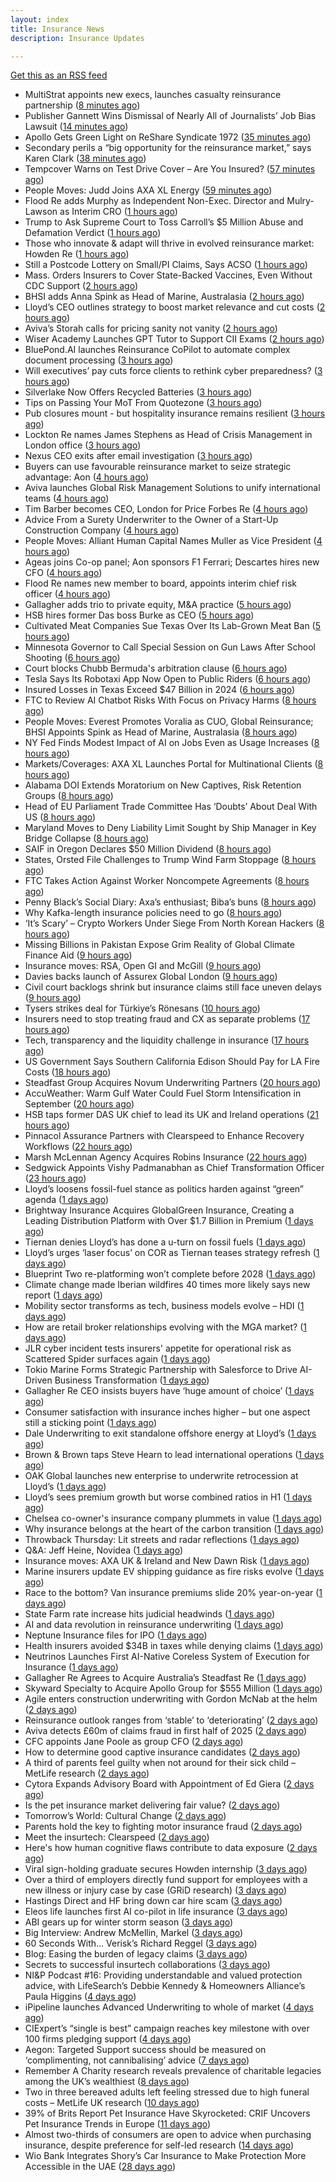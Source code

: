 ```yaml
---
layout: index
title: Insurance News
description: Insurance Updates

---
```


[Get this as an RSS feed](/insurance.rss)

<!-- news_marker starts -->
- MultiStrat appoints new execs, launches casualty reinsurance partnership ([8 minutes ago](https://www.reinsurancene.ws/multistrat-appoints-new-execs-launches-casualty-reinsurance-partnership/))
- Publisher Gannett Wins Dismissal of Nearly All of Journalists’ Job Bias Lawsuit ([14 minutes ago](https://www.insurancejournal.com/news/national/2025/09/05/838115.htm))
- Apollo Gets Green Light on ReShare Syndicate 1972 ([35 minutes ago](https://insurance-edge.net/2025/09/05/apollo-gets-green-light-on-reshare-syndicate-1972/))
- Secondary perils a “big opportunity for the reinsurance market,” says Karen Clark ([38 minutes ago](https://www.reinsurancene.ws/secondary-perils-a-big-opportunity-for-the-reinsurance-market-says-karen-clark/))
- Tempcover Warns on Test Drive Cover – Are You Insured? ([57 minutes ago](https://insurance-edge.net/2025/09/05/tempcover-warns-on-test-drive-cover-are-you-insured/))
- People Moves: Judd Joins AXA XL Energy ([59 minutes ago](https://www.insurancejournal.com/news/east/2025/09/05/837044.htm))
- Flood Re adds Murphy as Independent Non-Exec. Director and Mulry-Lawson as Interim CRO ([1 hours ago](https://www.reinsurancene.ws/flood-re-adds-murphy-as-independent-non-exec-director-and-mulry-lawson-as-interim-cro/))
- Trump to Ask Supreme Court to Toss Carroll’s $5 Million Abuse and Defamation Verdict ([1 hours ago](https://www.insurancejournal.com/news/east/2025/09/05/838108.htm))
- Those who innovate & adapt will thrive in evolved reinsurance market: Howden Re ([1 hours ago](https://www.reinsurancene.ws/those-who-innovate-adapt-will-thrive-in-evolved-reinsurance-market-howden-re/))
- Still a Postcode Lottery on Small/PI Claims, Says ACSO ([1 hours ago](https://insurance-edge.net/2025/09/05/still-a-postcode-lottery-on-small-pi-claims-says-acso/))
- Mass. Orders Insurers to Cover State-Backed Vaccines, Even Without CDC Support ([2 hours ago](https://www.insurancejournal.com/news/east/2025/09/05/838104.htm))
- BHSI adds Anna Spink as Head of Marine, Australasia ([2 hours ago](https://www.reinsurancene.ws/bhsi-adds-anna-spink-as-head-of-marine-australasia/))
- Lloyd’s CEO outlines strategy to boost market relevance and cut costs ([2 hours ago](https://www.reinsurancene.ws/lloyds-ceo-outlines-strategy-to-boost-market-relevance-and-cut-costs/))
- Aviva’s Storah calls for pricing sanity not vanity ([2 hours ago](https://www.postonline.co.uk/news/7958958/aviva%E2%80%99s-storah-calls-for-pricing-sanity-not-vanity))
- Wiser Academy Launches GPT Tutor to Support CII Exams ([2 hours ago](https://insurance-edge.net/2025/09/05/wiser-academy-launches-gpt-tutor-to-support-cii-exams/))
- BluePond.AI launches Reinsurance CoPilot to automate complex document processing ([3 hours ago](https://www.reinsurancene.ws/bluepond-ai-launches-reinsurance-copilot-to-automate-complex-document-processing/))
- Will executives’ pay cuts force clients to rethink cyber preparedness? ([3 hours ago](https://www.insurancebusinessmag.com/uk/news/cyber/will-executives-pay-cuts-force-clients-to-rethink-cyber-preparedness-548661.aspx))
- Silverlake Now Offers Recycled Batteries ([3 hours ago](https://insurance-edge.net/2025/09/05/silverlake-now-offers-recycled-batteries/))
- Tips on Passing Your MoT From Quotezone ([3 hours ago](https://insurance-edge.net/2025/09/05/tips-on-passing-your-mot-from-quotezone/))
- Pub closures mount - but hospitality insurance remains resilient ([3 hours ago](https://www.insurancebusinessmag.com/uk/news/hospitality/pub-closures-mount--but-hospitality-insurance-remains-resilient-548636.aspx))
- Lockton Re names James Stephens as Head of Crisis Management in London office ([3 hours ago](https://www.reinsurancene.ws/lockton-re-names-james-stephens-as-head-of-crisis-management-in-london-office/))
- Nexus CEO exits after email investigation ([3 hours ago](https://www.postonline.co.uk/commercial/7958965/nexus-ceo-exits-after-email-investigation))
- Buyers can use favourable reinsurance market to seize strategic advantage: Aon ([4 hours ago](https://www.reinsurancene.ws/buyers-can-use-favourable-reinsurance-market-to-seize-strategic-advantage-aon/))
- Aviva launches Global Risk Management Solutions to unify international teams ([4 hours ago](https://www.insurancebusinessmag.com/uk/news/breaking-news/aviva-launches-global-risk-management-solutions-to-unify-international-teams-548625.aspx))
- Tim Barber becomes CEO, London for Price Forbes Re ([4 hours ago](https://www.reinsurancene.ws/tim-barber-becomes-ceo-london-for-price-forbes-re/))
- Advice From a Surety Underwriter to the Owner of a Start-Up Construction Company ([4 hours ago](https://www.insurancejournal.com/blogs/old-republic-surety/2025/09/05/830862.htm))
- People Moves: Alliant Human Capital Names Muller as Vice President ([4 hours ago](https://www.insurancejournal.com/news/midwest/2025/09/05/837798.htm))
- Ageas joins Co-op panel; Aon sponsors F1 Ferrari; Descartes hires new CFO ([4 hours ago](https://www.postonline.co.uk/news/7958952/ageas-joins-co-op-panel-aon-sponsors-f1-ferrari-descartes-hires-new-cfo))
- Flood Re names new member to board, appoints interim chief risk officer ([4 hours ago](https://www.insurancebusinessmag.com/uk/news/breaking-news/flood-re-names-new-member-to-board-appoints-interim-chief-risk-officer-548616.aspx))
- Gallagher adds trio to private equity, M&A practice ([5 hours ago](https://www.insurancebusinessmag.com/uk/news/breaking-news/gallagher-adds-trio-to-private-equity-manda-practice-548613.aspx))
- HSB hires former Das boss Burke as CEO ([5 hours ago](https://www.postonline.co.uk/news/7958961/hsb-hires-former-das-boss-burke-as-ceo))
- Cultivated Meat Companies Sue Texas Over Its Lab-Grown Meat Ban ([5 hours ago](https://www.insurancejournal.com/news/southcentral/2025/09/05/837804.htm))
- Minnesota Governor to Call Special Session on Gun Laws After School Shooting ([6 hours ago](https://www.insurancejournal.com/news/midwest/2025/09/05/838077.htm))
- Court blocks Chubb Bermuda's arbitration clause ([6 hours ago](https://www.insurancebusinessmag.com/uk/news/breaking-news/court-blocks-chubb-bermudas-arbitration-clause-548598.aspx))
- Tesla Says Its Robotaxi App Now Open to Public Riders ([6 hours ago](https://www.insurancejournal.com/news/southcentral/2025/09/05/837907.htm))
- Insured Losses in Texas Exceed $47 Billion in 2024 ([6 hours ago](https://www.insurancejournal.com/news/southcentral/2025/09/05/837979.htm))
- FTC to Review AI Chatbot Risks With Focus on Privacy Harms ([8 hours ago](https://www.insurancejournal.com/news/national/2025/09/05/837985.htm))
- People Moves: Everest Promotes Voralia as CUO, Global Reinsurance; BHSI Appoints Spink as Head of Marine, Australasia ([8 hours ago](https://www.insurancejournal.com/news/international/2025/09/05/838089.htm))
- NY Fed Finds Modest Impact of AI on Jobs Even as Usage Increases ([8 hours ago](https://www.insurancejournal.com/news/national/2025/09/05/837974.htm))
- Markets/Coverages: AXA XL Launches Portal for Multinational Clients ([8 hours ago](https://www.insurancejournal.com/news/international/2025/09/05/838093.htm))
- Alabama DOI Extends Moratorium on New Captives, Risk Retention Groups ([8 hours ago](https://www.insurancejournal.com/news/southeast/2025/09/05/837891.htm))
- Head of EU Parliament Trade Committee Has ‘Doubts’ About Deal With US ([8 hours ago](https://www.insurancejournal.com/news/international/2025/09/05/837999.htm))
- Maryland Moves to Deny Liability Limit Sought by Ship Manager in Key Bridge Collapse ([8 hours ago](https://www.insurancejournal.com/news/east/2025/09/05/837870.htm))
- SAIF in Oregon Declares $50 Million Dividend ([8 hours ago](https://www.insurancejournal.com/news/west/2025/09/05/837792.htm))
- States, Orsted File Challenges to Trump Wind Farm Stoppage ([8 hours ago](https://www.insurancejournal.com/news/east/2025/09/05/837954.htm))
- FTC Takes Action Against Worker Noncompete Agreements ([8 hours ago](https://www.insurancejournal.com/news/national/2025/09/05/838042.htm))
- Penny Black’s Social Diary: Axa’s enthusiast; Biba’s buns ([8 hours ago](https://www.postonline.co.uk/people/7958297/penny-black%E2%80%99s-social-diary-axa%E2%80%99s-enthusiast-biba%E2%80%99s-buns))
- Why Kafka-length insurance policies need to go ([8 hours ago](https://www.postonline.co.uk/regulation/7958932/why-kafka-length-insurance-policies-need-to-go))
- ‘It’s Scary’ – Crypto Workers Under Siege From North Korean Hackers ([8 hours ago](https://www.insurancejournal.com/news/international/2025/09/05/837989.htm))
- Missing Billions in Pakistan Expose Grim Reality of Global Climate Finance Aid ([9 hours ago](https://www.insurancejournal.com/news/international/2025/09/05/837993.htm))
- Insurance moves: RSA, Open GI and McGill ([9 hours ago](https://www.insurancebusinessmag.com/uk/news/breaking-news/insurance-moves-rsa-open-gi-and-mcgill-548562.aspx))
- Davies backs launch of Assurex Global London ([9 hours ago](https://www.insurancebusinessmag.com/uk/news/breaking-news/davies-backs-launch-of-assurex-global-london-548560.aspx))
- Civil court backlogs shrink but insurance claims still face uneven delays ([9 hours ago](https://www.insurancebusinessmag.com/uk/news/legal-insights/civil-court-backlogs-shrink-but-insurance-claims-still-face-uneven-delays-548558.aspx))
- Tysers strikes deal for Türkiye’s Rönesans ([10 hours ago](https://www.insurancebusinessmag.com/uk/news/breaking-news/tysers-strikes-deal-for-turkiyes-ronesans-548557.aspx))
- Insurers need to stop treating fraud and CX as separate problems ([17 hours ago](https://www.dig-in.com/opinion/insurers-to-stop-treating-fraud-and-cx-as-separate-problems))
- Tech, transparency and the liquidity challenge in insurance ([17 hours ago](https://www.dig-in.com/opinion/tech-transparency-and-liquidity-challenge-in-insurance))
- US Government Says Southern California Edison Should Pay for LA Fire Costs ([18 hours ago](https://www.insurancejournal.com/news/west/2025/09/04/837972.htm))
- Steadfast Group Acquires Novum Underwriting Partners ([20 hours ago](https://www.insurancejournal.com/news/midwest/2025/09/04/837942.htm))
- AccuWeather: Warm Gulf Water Could Fuel Storm Intensification in September ([20 hours ago](https://www.insurancejournal.com/news/southcentral/2025/09/04/837939.htm))
- HSB taps former DAS UK chief to lead its UK and Ireland operations ([21 hours ago](https://www.insurancebusinessmag.com/uk/news/breaking-news/hsb-taps-former-das-uk-chief-to-lead-its-uk-and-ireland-operations-548501.aspx))
- Pinnacol Assurance Partners with Clearspeed to Enhance Recovery Workflows ([22 hours ago](https://www.insurtechinsights.com/pinnacol-assurance-partners-with-clearspeed-to-enhance-recovery-workflows/))
- Marsh McLennan Agency Acquires Robins Insurance ([22 hours ago](https://www.insurtechinsights.com/marsh-mclennan-agency-acquires-robins-insurance/))
- Sedgwick Appoints Vishy Padmanabhan as Chief Transformation Officer ([23 hours ago](https://www.insurtechinsights.com/sedgwick-appoints-vishy-padmanabhan-as-chief-transformation-officer/))
- Lloyd’s loosens fossil-fuel stance as politics harden against “green” agenda ([1 days ago](https://www.insurancebusinessmag.com/uk/news/breaking-news/lloyds-loosens-fossilfuel-stance-as-politics-harden-against-green-agenda-548479.aspx))
- Brightway Insurance Acquires GlobalGreen Insurance, Creating a Leading Distribution Platform with Over $1.7 Billion in Premium ([1 days ago](https://www.insurtechinsights.com/brightway-insurance-acquires-globalgreen-insurance-creating-a-leading-distribution-platform-with-over-1-7-billion-in-premium/))
- Tiernan denies Lloyd’s has done a u-turn on fossil fuels ([1 days ago](https://www.postonline.co.uk/lloyd%E2%80%99slondon/7958955/tiernan-denies-lloyd%E2%80%99s-has-done-a-u-turn-on-fossil-fuels))
- Lloyd’s urges ‘laser focus’ on COR as Tiernan teases strategy refresh ([1 days ago](https://www.postonline.co.uk/lloyd%E2%80%99slondon/7958954/lloyd%E2%80%99s-urges-%E2%80%98laser-focus%E2%80%99-on-cor-as-tiernan-teases-strategy-refresh))
- Blueprint Two re-platforming won’t complete before 2028 ([1 days ago](https://www.postonline.co.uk/lloyd%E2%80%99slondon/7958953/blueprint-two-re-platforming-won%E2%80%99t-complete-before-2028))
- Climate change made Iberian wildfires 40 times more likely says new report ([1 days ago](https://www.insurancebusinessmag.com/uk/news/catastrophe/climate-change-made-iberian-wildfires-40-times-more-likely-says-new-report-548466.aspx))
- Mobility sector transforms as tech, business models evolve – HDI ([1 days ago](https://www.insurancebusinessmag.com/uk/news/auto-motor/mobility-sector-transforms-as-tech-business-models-evolve--hdi-548437.aspx))
- How are retail broker relationships evolving with the MGA market? ([1 days ago](https://www.insurancebusinessmag.com/uk/tv/how-are-retail-broker-relationships-evolving-with-the-mga-market-548433.aspx))
- JLR cyber incident tests insurers' appetite for operational risk as Scattered Spider surfaces again ([1 days ago](https://www.insurancebusinessmag.com/uk/news/cyber/jlr-cyber-incident-tests-insurers-appetite-for-operational-risk-as-scattered-spider-surfaces-again-548432.aspx))
- Tokio Marine Forms Strategic Partnership with Salesforce to Drive AI-Driven Business Transformation ([1 days ago](https://www.insurtechinsights.com/tokio-marine-forms-strategic-partnership-with-salesforce-to-drive-ai-driven-business-transformation/))
- Gallagher Re CEO insists buyers have ‘huge amount of choice’ ([1 days ago](https://www.postonline.co.uk/reinsurance/7958947/gallagher-re-ceo-insists-buyers-have-%E2%80%98huge-amount-of-choice%E2%80%99))
- Consumer satisfaction with insurance inches higher – but one aspect still a sticking point ([1 days ago](https://www.insurancebusinessmag.com/uk/news/breaking-news/consumer-satisfaction-with-insurance-inches-higher--but-one-aspect-still-a-sticking-point-548416.aspx))
- Dale Underwriting to exit standalone offshore energy at Lloyd’s ([1 days ago](https://www.insurancebusinessmag.com/uk/news/breaking-news/dale-underwriting-to-exit-standalone-offshore-energy-at-lloyds-548413.aspx))
- Brown & Brown taps Steve Hearn to lead international operations ([1 days ago](https://www.insurancebusinessmag.com/uk/news/breaking-news/brown-and-brown-taps-steve-hearn-to-lead-international-operations-548410.aspx))
- OAK Global launches new enterprise to underwrite retrocession at Lloyd’s ([1 days ago](https://www.insurancebusinessmag.com/uk/news/property-insurance/oak-global-launches-new-enterprise-to-underwrite-retrocession-at-lloyds-548406.aspx))
- Lloyd’s sees premium growth but worse combined ratios in H1 ([1 days ago](https://www.insurancebusinessmag.com/uk/news/breaking-news/lloyds-sees-premium-growth-but-worse-combined-ratios-in-h1-548394.aspx))
- Chelsea co-owner's insurance company plummets in value ([1 days ago](https://www.insurancebusinessmag.com/uk/news/breaking-news/chelsea-coowners-insurance-company-plummets-in-value-548361.aspx))
- Why insurance belongs at the heart of the carbon transition ([1 days ago](https://www.postonline.co.uk/commercial/7958927/why-insurance-belongs-at-the-heart-of-the-carbon-transition))
- Throwback Thursday: Lit streets and radar reflections ([1 days ago](https://www.postonline.co.uk/personal/7956764/throwback-thursday-lit-streets-and-radar-reflections))
- Q&A: Jeff Heine, Novidea ([1 days ago](https://www.postonline.co.uk/technology/7957699/qa-jeff-heine-novidea))
- Insurance moves: AXA UK & Ireland and New Dawn Risk ([1 days ago](https://www.insurancebusinessmag.com/uk/news/breaking-news/insurance-moves-axa-uk-and-ireland-and-new-dawn-risk-548375.aspx))
- Marine insurers update EV shipping guidance as fire risks evolve ([1 days ago](https://www.insurancebusinessmag.com/uk/news/marine/marine-insurers-update-ev-shipping-guidance-as-fire-risks-evolve-548373.aspx))
- Race to the bottom? Van insurance premiums slide 20% year-on-year ([1 days ago](https://www.insurancebusinessmag.com/uk/news/auto-motor/race-to-the-bottom-van-insurance-premiums-slide-20-yearonyear-548371.aspx))
- State Farm rate increase hits judicial headwinds ([1 days ago](https://www.dig-in.com/news/state-farm-rate-increase-hits-judicial-headwinds))
- AI and data revolution in reinsurance underwriting ([1 days ago](https://www.dig-in.com/opinion/ai-and-data-revolution-in-reinsurance-underwriting))
- Neptune Insurance files for IPO ([1 days ago](https://www.dig-in.com/articles/neptune-insurance-files-for-ipo))
- Health insurers avoided $34B in taxes while denying claims ([1 days ago](https://www.dig-in.com/news/health-insurers-avoided-34b-in-taxes-while-denying-claims))
- Neutrinos Launches First AI-Native Coreless System of Execution for Insurance ([1 days ago](https://www.insurtechinsights.com/neutrinos-launches-first-ai-native-coreless-system-of-execution-for-insurance/))
- Gallagher Re Agrees to Acquire Australia’s Steadfast Re ([1 days ago](https://www.insurtechinsights.com/gallagher-re-agrees-to-acquire-australias-steadfast-re/))
- Skyward Specialty to Acquire Apollo Group for $555 Million ([1 days ago](https://www.insurtechinsights.com/skyward-specialty-to-acquire-apollo-group-for-555-million/))
- Agile enters construction underwriting with Gordon McNab at the helm ([2 days ago](https://www.insurtechinsights.com/agile-enters-construction-underwriting-with-gordon-mcnab-at-the-helm/))
- Reinsurance outlook ranges from ‘stable’ to ‘deteriorating’ ([2 days ago](https://www.postonline.co.uk/reinsurance/7958944/reinsurance-outlook-ranges-from-%E2%80%98stable%E2%80%99-to-%E2%80%98deteriorating%E2%80%99))
- Aviva detects £60m of claims fraud in first half of 2025 ([2 days ago](https://www.postonline.co.uk/news/7958946/aviva-detects-%C2%A360m-of-claims-fraud-in-first-half-of-2025))
- CFC appoints Jane Poole as group CFO ([2 days ago](https://www.postonline.co.uk/news/7958945/cfc-appoints-jane-poole-as-group-cfo))
- How to determine good captive insurance candidates ([2 days ago](https://www.dig-in.com/advisers/opinion/how-to-determine-good-captive-insurance-candidates))
- A third of parents feel guilty when not around for their sick child – MetLife research ([2 days ago](https://ifamagazine.com/a-third-of-parents-feel-guilty-when-not-around-for-their-sick-child-metlife-research/))
- Cytora Expands Advisory Board with Appointment of Ed Giera ([2 days ago](https://www.insurtechinsights.com/cytora-expands-advisory-board-with-appointment-of-ed-giera/))
- Is the pet insurance market delivering fair value? ([2 days ago](https://www.postonline.co.uk/personal/7958177/is-the-pet-insurance-market-delivering-fair-value))
- Tomorrow’s World: Cultural Change ([2 days ago](https://www.postonline.co.uk/regulation/7958189/tomorrow%E2%80%99s-world-cultural-change))
- Parents hold the key to fighting motor insurance fraud ([2 days ago](https://www.postonline.co.uk/claims/7958260/parents-hold-the-key-to-fighting-motor-insurance-fraud))
- Meet the insurtech: Clearspeed ([2 days ago](https://www.dig-in.com/news/meet-the-insurtech-clearspeed))
- Here's how human cognitive flaws contribute to data exposure ([2 days ago](https://www.dig-in.com/opinion/how-cognitive-flaws-contribute-to-data-exposure))
- Viral sign-holding graduate secures Howden internship ([3 days ago](https://www.postonline.co.uk/broker/7958941/viral-sign-holding-graduate-secures-howden-internship))
- Over a third of employers directly fund support for employees with a new illness or injury case by case (GRiD research) ([3 days ago](https://ifamagazine.com/over-a-third-36-of-employers-directly-fund-support-for-employees-with-a-new-illness-or-injury-case-by-case-grid-research/))
- Hastings Direct and HF bring down car hire scam ([3 days ago](https://www.postonline.co.uk/personal/7958940/hastings-direct-and-hf-bring-down-car-hire-scam))
- Eleos life launches first AI co-pilot in life insurance ([3 days ago](https://ifamagazine.com/eleos-life-launches-first-ai-co-pilot-in-life-insurance/))
- ABI gears up for winter storm season ([3 days ago](https://www.postonline.co.uk/claims/7958926/abi-gears-up-for-winter-storm-season))
- Big Interview: Andrew McMellin, Markel ([3 days ago](https://www.postonline.co.uk/lloyd%E2%80%99slondon/7958273/big-interview-andrew-mcmellin-markel))
- 60 Seconds With... Verisk’s Richard Reggel ([3 days ago](https://www.postonline.co.uk/technology/7958029/60-seconds-with-verisk%E2%80%99s-richard-reggel))
- Blog: Easing the burden of legacy claims ([3 days ago](https://www.postonline.co.uk/claims/7958292/blog-easing-the-burden-of-legacy-claims))
- Secrets to successful insurtech collaborations ([3 days ago](https://www.dig-in.com/news/secrets-to-successful-insurtech-collaborations))
- NI&P Podcast #16: Providing understandable and valued protection advice, with LifeSearch’s Debbie Kennedy & Homeowners Alliance’s Paula Higgins ([4 days ago](https://ifamagazine.com/nip-podcast-16-providing-understandable-and-valued-protection-advice-with-lifesearchs-debbie-kennedy-homeowners-alliances-paula-higgins/))
- iPipeline launches Advanced Underwriting to whole of market ([4 days ago](https://ifamagazine.com/ipipeline-launches-advanced-underwriting-to-whole-of-market/))
- CIExpert’s “single is best” campaign reaches key milestone with over 100 firms pledging support ([4 days ago](https://ifamagazine.com/ciexperts-single-is-best-campaign-reaches-key-milestone-with-over-100-firms-pledging-support/))
- Aegon: Targeted Support success should be measured on ‘complimenting, not cannibalising’ advice ([7 days ago](https://ifamagazine.com/aegon-targeted-support-success-should-be-measured-on-complimenting-not-cannibalising-advice/))
- Remember A Charity research reveals prevalence of charitable legacies among the UK’s wealthiest ([8 days ago](https://ifamagazine.com/remember-a-charity-research-reveals-prevalence-of-charitable-legacies-among-the-uks-wealthiest/))
- Two in three bereaved adults left feeling stressed due to high funeral costs – MetLife UK research ([10 days ago](https://ifamagazine.com/two-in-three-bereaved-adults-left-feeling-stressed-due-to-high-funeral-costs-metlife-uk-research/))
- 39% of Brits Report Pet Insurance Have Skyrocketed: CRIF Uncovers Pet Insurance Trends in Europe ([11 days ago](https://thefintechtimes.com/39-of-brits-report-pet-insurance-have-skyrocketed-crif-uncovers-pet-insurance-trends-in-europe/))
- Almost two-thirds of consumers are open to advice when purchasing insurance, despite preference for self-led research ([14 days ago](https://ifamagazine.com/almost-two-thirds-of-consumers-are-open-to-advice-when-purchasing-insurance-despite-preference-for-self-led-research/))
- Wio Bank Integrates Shory’s Car Insurance to Make Protection More Accessible in the UAE ([28 days ago](https://thefintechtimes.com/wio-bank-integrates-shorys-car-insurance-to-make-protection-more-accessible-in-the-uae/))

<!-- news_marker ends -->